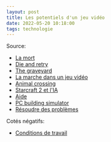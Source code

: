 ```yaml
---
layout: post
title: Les potentiels d'un jeu vidéo
date: 2022-05-20 10:18:00
tags: technologie
---
```


Source:

- [La mort](https://www.youtube.com/watch?v=U_L5U1cc0ao)
- [Die and retry](https://www.youtube.com/watch?v=vXJGYxdxKNA)
- [The graveyard](https://www.youtube.com/watch?v=wZZ63QYbwPk)
- [La marche dans un jeu vidéo](https://www.youtube.com/watch?v=2sXu3rqgsnY)
- [Animal crossing](https://www.youtube.com/watch?v=w2iEYzWwgf0)
- [Starcraft 2 et l'IA](https://www.discovermagazine.com/technology/how-ai-accidentally-learned-ecology-by-playing-starcraft)
- [Aide](https://www.youtube.com/watch?v=9jiNWK9dUy8)
- [PC building simulator](https://www.youtube.com/watch?v=sOVyMYyH3KA)
- [Résoudre des problèmes](https://www.youtube.com/watch?v=cFzCMn_RHF4)

Cotés négatifs:

- [Conditions de travail](https://www.vulture.com/2018/10/the-making-of-rockstar-games-red-dead-redemption-2.html)
